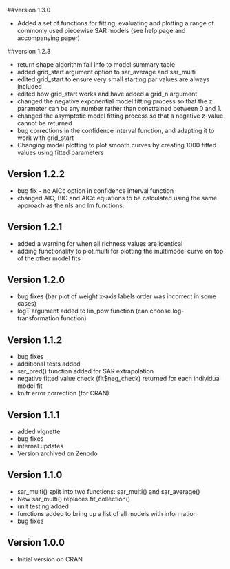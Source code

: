 

##version 1.3.0
  * Added a set of functions for fitting, evaluating and plotting a range of commonly 
    used piecewise SAR models (see help page and accompanying paper)

##version 1.2.3
  * return shape algorithm fail info to model summary table
  * added grid_start argument option to sar_average and sar_multi
  * edited grid_start to ensure very small starting par values are always included
  * edited how grid_start works and have added a grid_n argument
  * changed the negative exponential model fitting process so that the z parameter can
    be any number rather than constrained between 0 and 1.
  * changed the asymptotic model fitting process so that a negative z-value cannot be returned
  * bug corrections in the confidence interval function, and adapting it to work with
    grid_start
  * Changing model plotting to plot smooth curves by creating 1000 fitted values
    using fitted parameters

## Version 1.2.2
  * bug fix - no AICc option in confidence interval function
  * changed AIC, BIC and AICc equations to be calculated using
    the same approach as the nls and lm functions.

## Version 1.2.1
  * added a warning for when all richness values are identical
  * adding functionality to plot.multi for plotting the multimodel curve on top of the other model fits

## Version 1.2.0
  * bug fixes (bar plot of weight x-axis labels order was incorrect in some cases)
  * logT argument added to lin_pow function (can choose log-transformation function)

## Version 1.1.2
  * bug fixes
  * additional tests added
  * sar_pred() function added for SAR extrapolation
  * negative fitted value check (fit$neg_check) returned for each individual model fit
  * knitr error correction (for CRAN)
  
## Version 1.1.1
 * added vignette
 * bug fixes
 * internal updates
 * Version archived on Zenodo

## Version 1.1.0  
  * sar_multi() split into two functions: sar_multi() and sar_average()
  * New sar_multi() replaces fit_collection()
  * unit testing added
  * functions added to bring up a list of all models with information
  * bug fixes
  
  
## Version 1.0.0

  * Initial version on CRAN
  
